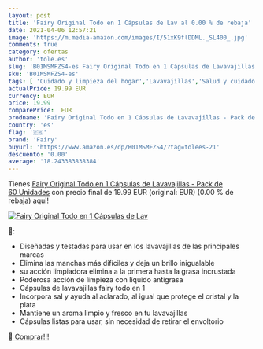 ```yaml
---
layout: post
title: 'Fairy Original Todo en 1 Cápsulas de Lav al 0.00 % de rebaja'
date: 2021-04-06 12:57:21
image: 'https://m.media-amazon.com/images/I/51xK9flDDML._SL400_.jpg'
comments: true
category: ofertas
author: 'tole.es'
slug: 'B01MSMFZS4-es Fairy Original Todo en 1 Cápsulas de Lavavajillas - Pack...'
sku: 'B01MSMFZS4-es'
tags: [ 'Cuidado y limpieza del hogar','Lavavajillas','Salud y cuidado personal','fairy', ]
actualPrice: 19.99 EUR
currency: EUR
price: 19.99
comparePrice:  EUR
prodname: 'Fairy Original Todo en 1 Cápsulas de Lavavajillas - Pack de 60 Unidades'
country: 'es'
flag: '🇪🇸'
brand: 'Fairy'
buyurl: 'https://www.amazon.es/dp/B01MSMFZS4/?tag=tolees-21'
descuento: '0.00'
average: '18.243383838384'
---
```


Tienes [Fairy Original Todo en 1 Cápsulas de Lavavajillas - Pack de 60 Unidades](https://www.amazon.es/dp/B01MSMFZS4/?tag=tolees-21) con precio final de  19.99 EUR (original:  EUR) (0.00 %  de rebaja) aqui!

[![Fairy Original Todo en 1 Cápsulas de Lav](https://m.media-amazon.com/images/I/51xK9flDDML._SL400_.jpg)](https://www.amazon.es/dp/B01MSMFZS4/?tag=tolees-21)

🔎:

- Diseñadas y testadas para usar en los lavavajillas de las principales marcas
- Elimina las manchas más difíciles y deja un brillo inigualable
- su acción limpiadora elimina a la primera hasta la grasa incrustada
- Poderosa acción de limpieza con líquido antigrasa
- Cápsulas de lavavajillas fairy todo en 1
- Incorpora sal y ayuda al aclarado, al igual que protege el cristal y la plata
- Mantiene un aroma limpio y fresco en tu lavavajillas
- Cápsulas listas para usar, sin necesidad de retirar el envoltorio

[🛒 Comprar!!!](https://www.amazon.es/dp/B01MSMFZS4/?tag=tolees-21)
